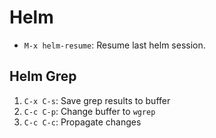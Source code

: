 # Helm

- `M-x helm-resume`: Resume last helm session.

## Helm Grep

1. `C-x C-s`: Save grep results to buffer
2. `C-c C-p`: Change buffer to `wgrep`
3. `C-c C-c`: Propagate changes

